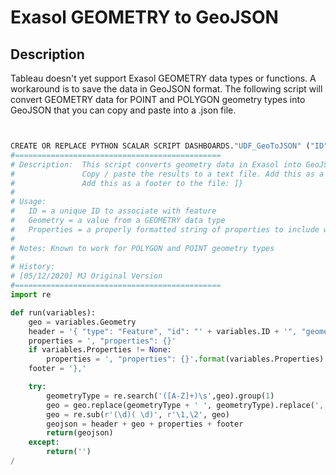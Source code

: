 # Exasol GEOMETRY to GeoJSON 
## Description

Tableau doesn't yet support Exasol GEOMETRY data types or functions. A workaround is to save the data in GeoJSON format. The following script will convert GEOMETRY data for POINT and POLYGON geometry types into GeoJSON that you can copy and paste into a .json file. 


```python


CREATE OR REPLACE PYTHON SCALAR SCRIPT DASHBOARDS."UDF_GeoToJSON" ("ID" VARCHAR(1000), "Geometry" VARCHAR(2000000), "Properties" VARCHAR(10000)) RETURNS VARCHAR(2000000) AS
#==============================================
# Description:  This script converts geometry data in Exasol into GeoJSON features. A comma is added to the end o every result, which will need to be removed from the last record.
#               Copy / paste the results to a text file. Add this as a header to the file: {"type": "FeatureCollection","features": [
#               Add this as a footer to the file: ]}
#
# Usage:
#   ID = a unique ID to associate with feature
#   Geometry = a value from a GEOMETRY data type
#   Properties = a properly formatted string of properties to include with the feature (e.g. {"property1": "string1", "property2": value2})
#
# Notes: Known to work for POLYGON and POINT geometry types
#
# History:
# [05/12/2020] MJ Original Version
#==============================================
import re

def run(variables):
    geo = variables.Geometry
    header = '{ "type": "Feature", "id": "' + variables.ID + '", "geometry": '
    properties = ', "properties": {}'
    if variables.Properties != None:
        properties = ', "properties": {}'.format(variables.Properties)
    footer = '},'

    try:
        geometryType = re.search('([A-Z]+)\s',geo).group(1)
        geo = geo.replace(geometryType + ' ', geometryType).replace(', ', '], [').replace(geometryType,'{ "type": "' + geometryType.title() + '", "coordinates": ' + ('' if geometryType == 'POINT' else '[')).replace('(','[').replace(')',']') + ('' if geometryType == 'POINT' else ']') + '}'
        geo = re.sub(r'(\d)( \d)', r'\1,\2', geo)
        geojson = header + geo + properties + footer
        return(geojson)
    except:
        return('')
/
```
